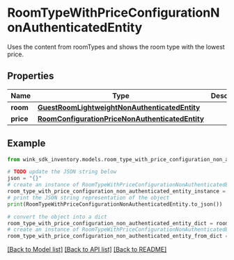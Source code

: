 # RoomTypeWithPriceConfigurationNonAuthenticatedEntity

Uses the content from roomTypes and shows the room type with the lowest price.

## Properties

Name | Type | Description | Notes
------------ | ------------- | ------------- | -------------
**room** | [**GuestRoomLightweightNonAuthenticatedEntity**](GuestRoomLightweightNonAuthenticatedEntity.md) |  | 
**price** | [**RoomConfigurationPriceNonAuthenticatedEntity**](RoomConfigurationPriceNonAuthenticatedEntity.md) |  | [optional] 

## Example

```python
from wink_sdk_inventory.models.room_type_with_price_configuration_non_authenticated_entity import RoomTypeWithPriceConfigurationNonAuthenticatedEntity

# TODO update the JSON string below
json = "{}"
# create an instance of RoomTypeWithPriceConfigurationNonAuthenticatedEntity from a JSON string
room_type_with_price_configuration_non_authenticated_entity_instance = RoomTypeWithPriceConfigurationNonAuthenticatedEntity.from_json(json)
# print the JSON string representation of the object
print(RoomTypeWithPriceConfigurationNonAuthenticatedEntity.to_json())

# convert the object into a dict
room_type_with_price_configuration_non_authenticated_entity_dict = room_type_with_price_configuration_non_authenticated_entity_instance.to_dict()
# create an instance of RoomTypeWithPriceConfigurationNonAuthenticatedEntity from a dict
room_type_with_price_configuration_non_authenticated_entity_from_dict = RoomTypeWithPriceConfigurationNonAuthenticatedEntity.from_dict(room_type_with_price_configuration_non_authenticated_entity_dict)
```
[[Back to Model list]](../README.md#documentation-for-models) [[Back to API list]](../README.md#documentation-for-api-endpoints) [[Back to README]](../README.md)


